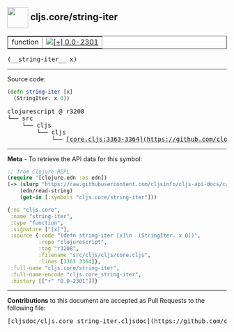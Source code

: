 ## <img width="48px" valign="middle" src="http://i.imgur.com/Hi20huC.png"> cljs.core/string-iter

 <table border="1">
<tr>

<td>function</td>
<td><a href="https://github.com/cljsinfo/cljs-api-docs/tree/0.0-2301"><img valign="middle" alt="[+] 0.0-2301" src="https://img.shields.io/badge/+-0.0--2301-lightgrey.svg"></a> </td>
</tr>
</table>

 <samp>
(__string-iter__ x)<br>
</samp>

---





Source code:

```clj
(defn string-iter [x]
  (StringIter. x 0))
```

 <pre>
clojurescript @ r3208
└── src
    └── cljs
        └── cljs
            └── <ins>[core.cljs:3363-3364](https://github.com/clojure/clojurescript/blob/r3208/src/cljs/cljs/core.cljs#L3363-L3364)</ins>
</pre>


---

__Meta__ - To retrieve the API data for this symbol:

```clj
;; from Clojure REPL
(require '[clojure.edn :as edn])
(-> (slurp "https://raw.githubusercontent.com/cljsinfo/cljs-api-docs/catalog/cljs-api.edn")
    (edn/read-string)
    (get-in [:symbols "cljs.core/string-iter"]))
```

```clj
{:ns "cljs.core",
 :name "string-iter",
 :type "function",
 :signature ["[x]"],
 :source {:code "(defn string-iter [x]\n  (StringIter. x 0))",
          :repo "clojurescript",
          :tag "r3208",
          :filename "src/cljs/cljs/core.cljs",
          :lines [3363 3364]},
 :full-name "cljs.core/string-iter",
 :full-name-encode "cljs.core_string-iter",
 :history [["+" "0.0-2301"]]}

```

---

__Contributions__ to this document are accepted as Pull Requests to the following file:

 <pre>
[cljsdoc/cljs.core_string-iter.cljsdoc](https://github.com/cljsinfo/cljs-api-docs/blob/master/cljsdoc/cljs.core_string-iter.cljsdoc)
</pre>

